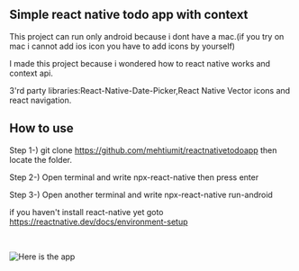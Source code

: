 ## Simple react native todo app with context

 This project can run only android because i dont have a mac.(if you try on mac i cannot add ios icon you have to add icons by yourself)

I made this project because i wondered how to react native works and context api.

3'rd party libraries:React-Native-Date-Picker,React Native Vector icons and react navigation.

## How to use 
Step 1-) git clone https://github.com/mehtiumit/reactnativetodoapp then locate the folder.


Step 2-) Open terminal and write npx-react-native then press enter


Step 3-) Open another terminal and write npx-react-native run-android

if you haven't install react-native yet goto https://reactnative.dev/docs/environment-setup

<br/>


![Here is the app](https://i.imgur.com/an0gWHL.gif)

